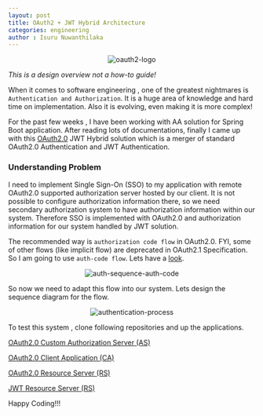 ```yaml
---
layout: post
title: OAuth2 + JWT Hybrid Architecture  
categories: engineering
author : Isuru Nuwanthilaka
---
```


<p align="center">
<img src="{{ site.url }}/assets/img/oauth2.png"
     alt="oauth2-logo"
     style="float: center;" />
</p>

*This is a design overview not a how-to guide!*

When it comes to software engineering , one of the greatest nightmares is `Authentication and Authorization`. It is a huge area of knowledge and hard time on implementation. Also it is evolving, even making it is more complex!

For the past few weeks , I have been working with AA solution for Spring Boot application. After reading lots of documentations, finally I came up with this [OAuth2.0](https://oauth.net/2/) JWT Hybrid solution which is a merger of standard OAuth2.0 Authentication and JWT Authentication.

### Understanding Problem

I need to implement Single Sign-On (SSO) to my application with remote OAuth2.0 supported authorization server hosted by our client. It is not possible to configure authorization information there, so we need secondary authorization system to have authorization information within our system. Therefore SSO is implemented with OAuth2.0 and authorization information for our system handled by JWT solution.

The recommended way is `authorization code flow` in OAuth2.0. FYI, some of other flows (like implicit flow) are deprecated in OAuth2.1 Specification. So I am going to use `auth-code flow`. Lets have a [look](https://auth0.com/docs/flows/authorization-code-flow).

<p align="center">
<img src="{{ site.url }}/assets/img/auth-sequence-auth-code.png"
     alt="auth-sequence-auth-code"
     style="float: center;" />
</p>

So now we need to adapt this flow into our system. Lets design the sequence diagram for the flow.

<p align="center">
<img src="{{ site.url }}/assets/img/authentication-process.png"
     alt="authentication-process"
     style="float: center;" />
</p>

To test this system , clone following repositories and up the applications.

[OAuth2.0 Custom Authorization Server (AS)](https://github.com/isurunuwanthilaka/oauth-AS-v2)

[OAuth2.0 Client Application (CA)](https://github.com/isurunuwanthilaka/oauth-CA-v2)

[OAuth2.0 Resource Server (RS)](https://github.com/isurunuwanthilaka/oauth-RS-v2)

[JWT Resource Server (RS)](https://github.com/isurunuwanthilaka/oauth-RS-Secondary-v2)

Happy Coding!!!
